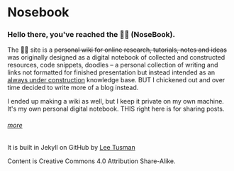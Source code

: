 # Nosebook

### Hello there, you've reached the 👃📓 (NoseBook).

The 👃📓 site is a ~~personal wiki for online research, tutorials, notes and ideas~~  was originally designed as a digital notebook of collected and constructed resources, code snippets, doodles – a personal collection of writing and links not formatted for finished presentation but instead intended as an <a href="http://www.textfiles.com/underconstruction/">always under construction</a> knowledge base. BUT I chickened out and over time decided to write more of a blog instead.
 
I ended up making a wiki as well, but I keep it private on my own machine. It's my own personal digital notebook. THIS right here is for sharing posts.

###### [more](http://leetusman.com/nosebook/art/programming/2017/09/02/start-digital-sketchbook.html) 

It is built in Jekyll on GitHub by [Lee Tusman](http://leetusman.com)

Content is Creative Commons 4.0 Attribution Share-Alike.
